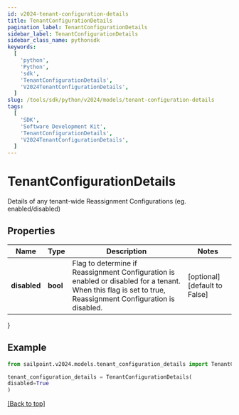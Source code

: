 ```yaml
---
id: v2024-tenant-configuration-details
title: TenantConfigurationDetails
pagination_label: TenantConfigurationDetails
sidebar_label: TenantConfigurationDetails
sidebar_class_name: pythonsdk
keywords:
  [
    'python',
    'Python',
    'sdk',
    'TenantConfigurationDetails',
    'V2024TenantConfigurationDetails',
  ]
slug: /tools/sdk/python/v2024/models/tenant-configuration-details
tags:
  [
    'SDK',
    'Software Development Kit',
    'TenantConfigurationDetails',
    'V2024TenantConfigurationDetails',
  ]
---
```


# TenantConfigurationDetails

Details of any tenant-wide Reassignment Configurations (eg. enabled/disabled)

## Properties

| Name | Type | Description | Notes |
| --- | --- | --- | --- |
| **disabled** | **bool** | Flag to determine if Reassignment Configuration is enabled or disabled for a tenant. When this flag is set to true, Reassignment Configuration is disabled. | [optional] [default to False] |

}

## Example

```python
from sailpoint.v2024.models.tenant_configuration_details import TenantConfigurationDetails

tenant_configuration_details = TenantConfigurationDetails(
disabled=True
)

```

[[Back to top]](#)
